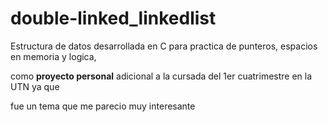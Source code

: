# double-linked_linkedlist

Estructura de datos desarrollada en C para practica de punteros, espacios en memoria y logica,

como **proyecto personal** adicional a la cursada del 1er cuatrimestre en la UTN ya que 

fue un tema que me parecio muy interesante
